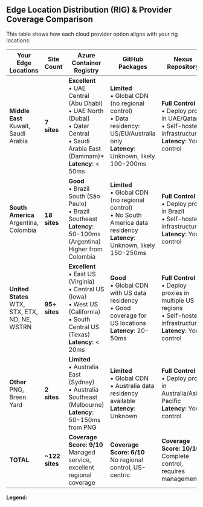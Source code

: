 ## Edge Location Distribution (RIG) & Provider Coverage Comparison

This table shows how each cloud provider option aligns with your rig locations:

| Your Edge Locations | Site Count | **Azure Container Registry** | **GitHub Packages** | **Nexus Repository** |
|---------------------|------------|------------------------------|---------------------|----------------------|
| **Middle East**<br>Kuwait, Saudi Arabia | **7 sites** |  **Excellent**<br>• UAE Central (Abu Dhabi)<br>• UAE North (Dubai)<br>• Qatar Central<br>• Saudi Arabia East (Dammam)*<br>**Latency**: < 50ms |  **Limited**<br>• Global CDN (no regional control)<br>• Data residency: US/EU/Australia only<br>**Latency**: Unknown, likely 100-200ms |  **Full Control**<br>• Deploy proxy in UAE/Qatar<br>• Self-hosted infrastructure<br>**Latency**: You control |
| **South America**<br>Argentina, Colombia | **18 sites** |  **Good**<br>• Brazil South (São Paulo)<br>• Brazil Southeast<br>**Latency**: 50-100ms (Argentina)<br>Higher from Colombia |  **Limited**<br>• Global CDN (no regional control)<br>• No South America data residency<br>**Latency**: Unknown, likely 150-250ms |  **Full Control**<br>• Deploy proxy in Brazil<br>• Self-hosted infrastructure<br>**Latency**: You control |
| **United States**<br>WTX, STX, ETX, ND, NE, WSTRN | **95+ sites** |  **Excellent**<br>• East US (Virginia)<br>• Central US (Iowa)<br>• West US (California)<br>• South Central US (Texas)<br>**Latency**: < 20ms |  **Good**<br>• Global CDN with US data residency<br>• Good coverage for US locations<br>**Latency**: 20-50ms |  **Full Control**<br>• Deploy proxies in multiple US regions<br>• Self-hosted infrastructure<br>**Latency**: You control |
| **Other**<br>PNG, Breen Yard | **2 sites** |  **Limited**<br>• Australia East (Sydney)<br>• Australia Southeast (Melbourne)<br>**Latency**: 50-150ms from PNG |  **Limited**<br>• Global CDN<br>• Australia data residency available<br>**Latency**: Unknown |  **Full Control**<br>• Deploy proxy in Australia/Asia-Pacific<br>**Latency**: You control |
| **TOTAL** | **~122 sites** | **Coverage Score: 9/10**<br>Managed service, excellent regional coverage | **Coverage Score: 6/10**<br>No regional control, US-centric | **Coverage Score: 10/10**<br>Complete control, requires management |

**Legend:**
